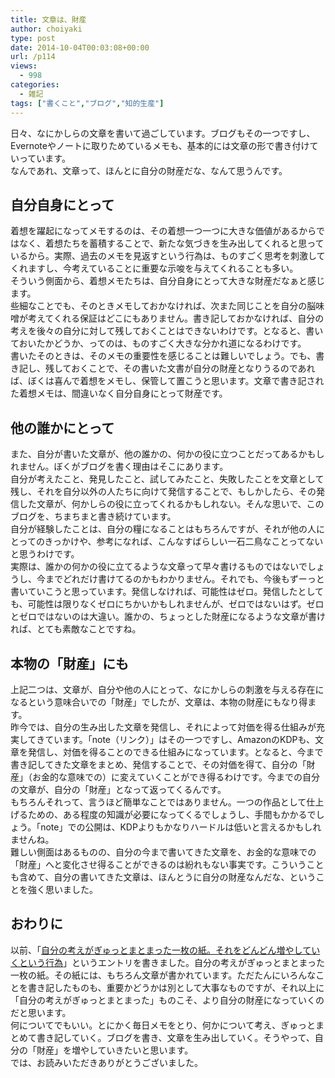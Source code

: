 ```yaml
---
title: 文章は、財産
author: choiyaki
type: post
date: 2014-10-04T00:03:08+00:00
url: /p114
views:
  - 998
categories:
  - 雑記
tags: ["書くこと","ブログ","知的生産"]
---
```

日々、なにかしらの文章を書いて過ごしています。ブログもその一つですし、Evernoteやノートに取りためているメモも、基本的には文章の形で書き付けていっています。  
なんであれ、文章って、ほんとに自分の財産だな、なんて思うんです。

## 自分自身にとって

着想を躍起になってメモするのは、その着想一つ一つに大きな価値があるからではなく、着想たちを蓄積することで、新たな気づきを生み出してくれると思っているから。実際、過去のメモを見返すという行為は、ものすごく思考を刺激してくれますし、今考えていることに重要な示唆を与えてくれることも多い。  
そういう側面から、着想メモたちは、自分自身にとって大きな財産だなぁと感じます。  
些細なことでも、そのときメモしておかなければ、次また同じことを自分の脳味噌が考えてくれる保証はどこにもありません。書き記しておかなければ、自分の考えを後々の自分に対して残しておくことはできないわけです。となると、書いておいたかどうか、ってのは、ものすごく大きな分かれ道になるわけです。  
書いたそのときは、そのメモの重要性を感じることは難しいでしょう。でも、書き記し、残しておくことで、その書いた文書が自分の財産となりうるのであれば、ぼくは喜んで着想をメモし、保管して置こうと思います。文章で書き記された着想メモは、間違いなく自分自身にとって財産です。

## 他の誰かにとって

また、自分が書いた文章が、他の誰かの、何かの役に立つことだってあるかもしれません。ぼくがブログを書く理由はそこにあります。  
自分が考えたこと、発見したこと、試してみたこと、失敗したことを文章として残し、それを自分以外の人たちに向けて発信することで、もしかしたら、その発信した文章が、何かしらの役に立ってくれるかもしれない。そんな思いで、このブログを、ちまちまと書き続けています。  
自分が経験したことは、自分の糧になることはもちろんですが、それが他の人にとってのきっかけや、参考になれば、こんなすばらしい一石二鳥なことってないと思うわけです。  
実際は、誰かの何かの役に立てるような文章って早々書けるものではないでしょうし、今までどれだけ書けてるのかもわかりません。それでも、今後もずーっと書いていこうと思っています。発信しなければ、可能性はゼロ。発信したとしても、可能性は限りなくゼロにちかいかもしれませんが、ゼロではないはず。ゼロとゼロではないのは大違い。誰かの、ちょっとした財産になるような文章が書ければ、とても素敵なことですね。

## 本物の「財産」にも

上記二つは、文章が、自分や他の人にとって、なにかしらの刺激を与える存在になるという意味合いでの「財産」でしたが、文章は、本物の財産にもなり得ます。  
昨今では、自分の生み出した文章を発信し、それによって対価を得る仕組みが充実してきています。「note（リンク）」はその一つですし、AmazonのKDPも、文章を発信し、対価を得ることのできる仕組みになっています。となると、今まで書き記してきた文章をまとめ、発信することで、その対価を得て、自分の「財産」（お金的な意味での）に変えていくことができ得るわけです。今までの自分の文章が、自分の「財産」となって返ってくるんです。  
もちろんそれって、言うほど簡単なことではありません。一つの作品として仕上げるための、ある程度の知識が必要になってくるでしょうし、手間もかかるでしょう。「note」での公開は、KDPよりもかなりハードルは低いと言えるかもしれませんね。  
難しい側面はあるものの、自分の今まで書いてきた文章を、お金的な意味での「財産」へと変化させ得ることができるのは紛れもない事実です。こういうことも含めて、自分の書いてきた文章は、ほんとうに自分の財産なんだな、ということを強く思いました。

## おわりに

以前、「[自分の考えがぎゅっとまとまった一枚の紙。それをどんどん増やしていくという行為][1]」というエントリを書きました。自分の考えがぎゅっとまとまった一枚の紙。その紙には、もちろん文章が書かれています。ただたんにいろんなことを書き記したものも、重要かどうかは別として大事なものですが、それ以上に「自分の考えがぎゅっとまとまった」ものこそ、より自分の財産になっていくのだと思います。  
何についてでもいい。とにかく毎日メモをとり、何かについて考え、ぎゅっとまとめて書き記していく。ブログを書き、文章を生み出していく。そうやって、自分の「財産」を増やしていきたいと思います。  
では、お読みいただきありがとうございました。

 [1]: http://d.hatena.ne.jp/choiyaki/20140723/1406069980 "自分の考えがぎゅっとまとまった一枚の紙。それをどんどん増やしていくという行為 - iPhoneと本と数学となんやかんやと"